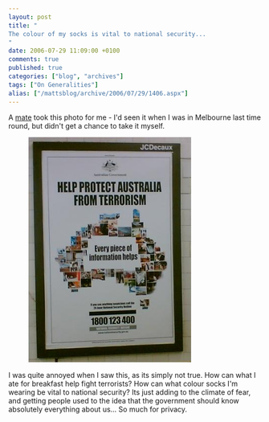```yaml
---
layout: post
title: "
The colour of my socks is vital to national security...
"
date: 2006-07-29 11:09:00 +0100
comments: true
published: true
categories: ["blog", "archives"]
tags: ["On Generalities"]
alias: ["/mattsblog/archive/2006/07/29/1406.aspx"]
---
```

<!-- more -->

<P>A <A href="http://www.oneroundpebble.com/paulsblog">mate</A> took this photo for me - I'd seen it when I was in Melbourne last time round, but didn't get a chance to take it myself.</P>
<figure>
 <IMG alt="Australian anti-terrorism poster" src="/images/ausantiterrorismposter.jpg">
</figure>
 <P>I was quite annoyed when I saw this, as its simply not true. How can what I ate for breakfast help fight terrorists? How can what colour socks I'm wearing be vital to national security? Its just adding to the climate of fear, and&nbsp;getting people used to the idea that the government should&nbsp;know absolutely everything about&nbsp;us... So much for privacy.</P>
